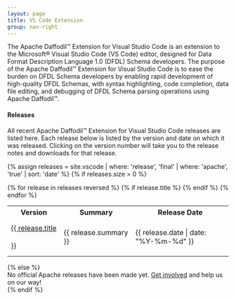 ```yaml
---
layout: page
title: VS Code Extension
group: nav-right
---
```

<!--
{% comment %}
Licensed to the Apache Software Foundation (ASF) under one or more
contributor license agreements.  See the NOTICE file distributed with
this work for additional information regarding copyright ownership.
The ASF licenses this file to you under the Apache License, Version 2.0
(the "License"); you may not use this file except in compliance with
the License.  You may obtain a copy of the License at

http://www.apache.org/licenses/LICENSE-2.0

Unless required by applicable law or agreed to in writing, software
distributed under the License is distributed on an "AS IS" BASIS,
WITHOUT WARRANTIES OR CONDITIONS OF ANY KIND, either express or implied.
See the License for the specific language governing permissions and
limitations under the License.
{% endcomment %}
-->

The Apache Daffodil™ Extension for Visual Studio Code is an extension to the Microsoft® Visual Studio Code (VS Code) editor, designed for Data Format Description Language 1.0 (DFDL) Schema developers. The purpose of the Apache Daffodil™ Extension for Visual Studio Code is to ease the burden on DFDL Schema developers by enabling rapid development of high-quality DFDL Schemas, with syntax highlighting, code completion, data file editing, and debugging of DFDL Schema parsing operations using Apache Daffodil™.

#### Releases

All recent Apache Daffodil™ Extension for Visual Studio Code releases are listed here. Each release below is listed by the version and date on which it was released. Clicking on the version number will take you to the release notes and downloads for that release.

{% assign releases = site.vscode  | where: 'release', 'final' | where: 'apache', 'true' | sort: 'date' %}
{% if releases.size > 0 %}
<table class="table">
    <tr>
        <th class="col-md-1">Version</th>
        <th>Summary</th>
        <th class="col-md-2 text-right">Release&nbsp;Date</th>
    </tr>
    {% for release in releases reversed %}
        {% if release.title %}
            <tr>
                <td style="vertical-align: middle; line-height: 2.5em;" class="col-md-1"><a href="{{ release.url | prepend: site.baseurl }}">{{ release.title }}</a></td>
                <td style="vertical-align: middle;">{{ release.summary }}</td>
                <td style="vertical-align: middle;" class="col-md-2 text-right">{{ release.date | date: "%Y-%m-%d" }}</td>
            </tr>
        {% endif %}
    {% endfor %}
</table>
{% else %}
<div class="alert alert-warning">
No official Apache releases have been made yet. <a href="/community">Get involved</a> and help us on our way!
</div>
{% endif %}
